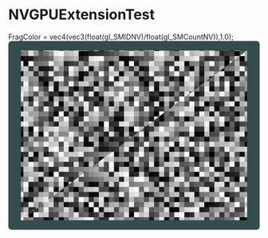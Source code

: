 # NVGPUExtensionTest

FragColor = vec4(vec3(float(gl_SMIDNV)/float(gl_SMCountNV)),1.0);
![](img/warppic.png)